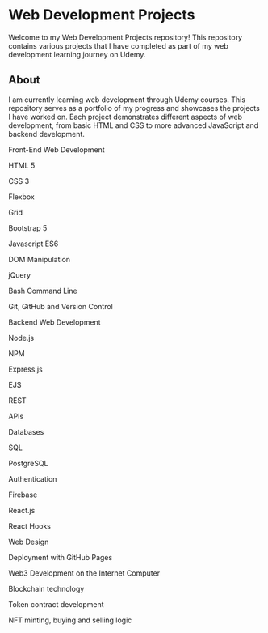 # Web Development Projects

Welcome to my Web Development Projects repository! This repository contains various projects that I have completed as part of my web development learning journey on Udemy.

## About

I am currently learning web development through Udemy courses. This repository serves as a portfolio of my progress and showcases the projects I have worked on. Each project demonstrates different aspects of web development, from basic HTML and CSS to more advanced JavaScript and backend development.

Front-End Web Development

HTML 5

CSS 3

Flexbox

Grid

Bootstrap 5

Javascript ES6

DOM Manipulation

jQuery

Bash Command Line

Git, GitHub and Version Control

Backend Web Development

Node.js

NPM

Express.js

EJS

REST

APIs

Databases

SQL

PostgreSQL

Authentication

Firebase

React.js

React Hooks

Web Design

Deployment with GitHub Pages

Web3 Development on the Internet Computer

Blockchain technology

Token contract development

NFT minting, buying and selling logic
